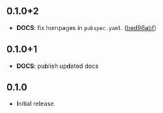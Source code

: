 ## 0.1.0+2

 - **DOCS**: fix hompages in `pubspec.yaml`. ([bed96abf](https://github.com/blaugold/explo/commit/bed96abfd1ef825ac335f1e25c9691b028d686b8))

## 0.1.0+1

 - **DOCS**: publish updated docs

## 0.1.0

 - Initial release


